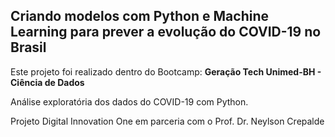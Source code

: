 ## Criando modelos com Python e Machine Learning para prever a evolução do COVID-19 no Brasil

Este projeto foi realizado dentro do Bootcamp:
**Geração Tech Unimed-BH - Ciência de Dados**

Análise exploratória dos dados do COVID-19 com Python.

Projeto Digital Innovation One em parceria com o Prof. Dr. Neylson Crepalde

